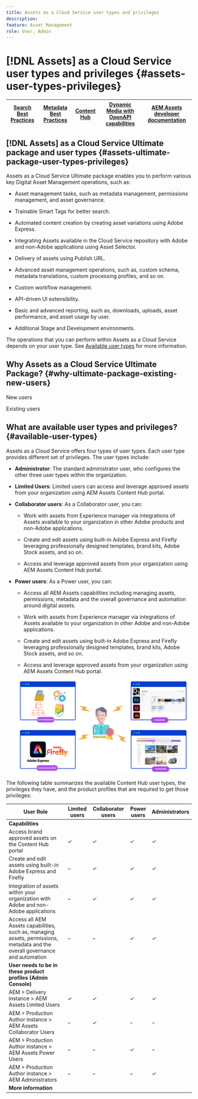 ```yaml
---
title: Assets as a Cloud Service user types and privileges
description: 
feature: Asset Management
role: User, Admin
---
```

# [!DNL Assets] as a Cloud Service user types and privileges {#assets-user-types-privileges}

| [Search Best Practices](/help/assets/search-best-practices.md) |[Metadata Best Practices](/help/assets/metadata-best-practices.md)|[Content Hub](/help/assets/product-overview.md)|[Dynamic Media with OpenAPI capabilities](/help/assets/dynamic-media-open-apis-overview.md)|[AEM Assets developer documentation](https://developer.adobe.com/experience-cloud/experience-manager-apis/)|
| ------------- | --------------------------- |---------|----|-----|

## [!DNL Assets] as a Cloud Service Ultimate package and user types {#assets-ultimate-package-user-types-privileges}

Assets as a Cloud Service Ultimate package enables you to perform various key Digital Asset Management operations, such as:

* Asset management tasks, such as metadata management, permissions management, and asset governance.

* Trainable Smart Tags for better search.

* Automated content creation by creating asset variations using Adobe Express.

* Integrating Assets available in the Cloud Service repository with Adobe and non-Adobe applications using Asset Selector.

* Delivery of assets using Publish URL.

* Advanced asset management operations, such as, custom schema, metadata translations, custom processing profiles, and so on.

* Custom workflow management.

* API-driven UI extensibility.

* Basic and advanced reporting, such as, downloads, uploads, asset performance, and asset usage by user.

* Additional Stage and Development environments.

The operations that you can perform within Assets as a Cloud Service depends on your user type. See [Available user types](#available-user-types) for more information.


## Why Assets as a Cloud Service Ultimate Package? {#why-ultimate-package-existing-new-users}

New users

Existing users

## What are available user types and privileges? {#available-user-types}

Assets as a Cloud Service offers four types of user types. Each user type provides different set of privileges. The user types include:

* **Administrator**: The standard administrator user, who configures the other three user types within the organization.

* **Limited Users**: Limited users can access and leverage approved assets from your organization using AEM Assets Content Hub portal.

* **Collaborator users**: As a Collaborator user, you can:

   * Work with assets from Experience manager via integrations of Assets available to your organization in other Adobe products and non-Adobe applications.

   * Create and edit assets using built-in Adobe Express and Firefly leveraging professionally designed templates, brand kits, Adobe Stock assets, and so on.

   * Access and leverage approved assets from your organization using AEM Assets Content Hub portal.

* **Power users**: As a Power user, you can:

   * Access all AEM Assets capabilities including managing assets, permissions, metadata and the overall governance and automation around digital assets. 
   
   * Work with assets from Experience manager via integrations of Assets available to your organization in other Adobe and non-Adobe applications.

   * Create and edit assets using built-in Adobe Express and Firefly leveraging professionally designed templates, brand kits, Adobe Stock assets, and so on.

   * Access and leverage approved assets from your organization using AEM Assets Content Hub portal.

   ![Assets as a Cloud Service Power user](/help/assets/assets/assets-cs-power-users.png)

The following table summarizes the available Content Hub user types, the privileges they have, and the product profiles that are required to get those privileges:


| User Role    | Limited users | Collaborator users  | Power users | Administrators |
|---------------|----------|----------|-------------------------|---|
| **Capabilities**|
| Access brand approved assets on the Content Hub portal |&#10003; | &#10003;|   &#10003;  |&#10003;|
| Create and edit assets using built-in Adobe Express and Firefly    | &minus; |  &#10003; | &#10003;   |&#10003;|
| Integration of assets within your organization with Adobe and non-Adobe applications     |  &minus; |   &#10003; |     &#10003;   | &#10003;|
| Access all AEM Assets capabilities, such as, managing assets, permissions, metadata and the overall governance and automation        | &minus; | &minus; |    &#10003;   |&#10003;|
| **User needs to be in these product profiles (Admin Console)**|
| AEM > Delivery instance > AEM Assets Limited Users | &#10003;  | &#10003;  |   &#10003;     |&#10003;|
| AEM > Production Author instance > AEM Assets Collaborator Users         | &minus; | &#10003; |   &minus;    |&minus;|
| AEM > Production Author instance > AEM Assets Power Users |  &minus; | &minus; | &#10003;  |&minus;|
| AEM > Production Author instance > AEM Administrators | &minus;  | &minus; | &minus;  |&#10003;|
| **More information**          |  |   |     ||

